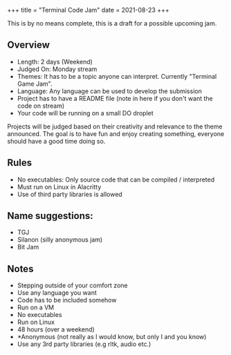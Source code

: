 +++
title = "Terminal Code Jam"
date = 2021-08-23
+++

This is by no means complete, this is a draft for a possible upcoming jam.

## Overview

- Length: 2 days (Weekend)
- Judged On: Monday stream
- Themes: It has to be a topic anyone can interpret. Currently "Terminal Game Jam".
- Language: Any language can be used to develop the submission
- Project has to have a README file (note in here if you don't want the code on
  stream)
- Your code will be running on a small DO droplet
  
Projects will be judged based on their creativity and relevance to the theme announced.
The goal is to have fun and enjoy creating something, 
everyone should have a good time doing so.

## Rules
- No executables: Only source code that can be compiled / interpreted
- Must run on Linux in Alacritty
- Use of third party libraries is allowed

## Name suggestions:
* TGJ
* Silanon (silly anonymous jam)
* Bit Jam


## Notes

* Stepping outside of your comfort zone
* Use any language you want
* Code has to be included somehow
* Run on a VM
* No executables
* Run on Linux
* 48 hours (over a weekend)
* *Anonymous  (not really as I would know, but only I and you know)
* Use any 3rd party libraries (e.g rltk, audio etc.)

